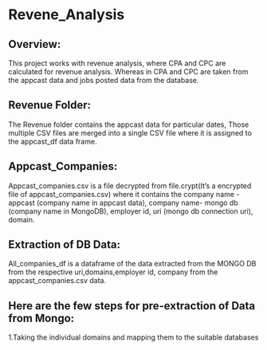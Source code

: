 # Revene_Analysis
## Overview:
This project works with revenue analysis, where CPA and CPC are calculated for revenue analysis. Whereas in CPA and CPC are taken from the appcast data and jobs posted data from the database.

## Revenue Folder:
The Revenue folder contains the appcast data for particular dates, Those multiple CSV files are merged into a single CSV  file where it is assigned to the appcast_df data frame.

## Appcast_Companies:
Appcast_companies.csv is a file decrypted from file.crypt(It’s a encrypted file of appcast_companies.csv) where it contains the company name - appcast (company name in appcast data), company name- mongo db (company name in MongoDB), employer id, uri (mongo db connection uri), domain.

## Extraction of DB Data:
All_companies_df is a dataframe of the data extracted from the MONGO DB from the respective uri,domains,employer id, company from the appcast_companies.csv data.

## Here are the few steps for pre-extraction of Data from Mongo:
1.Taking the individual domains and mapping them to the suitable databases by all_companies_df dataframe where we will get all the DB credentials.

2.For the filter parameters, we extracted the company and employer id from the same dataframe.

3.For the data range, we have to flow a few steps:
* Convert the date_time column from the appcast_df data frame in **“Year-Month-Date Hours:Minutes”** in date column.
* Extract the minimum and maximum date from the appcast_df data frame.
* Convert the min and max dates to IST by adding the 5 Hours to the date column.
* To return better results in MongoDB change the min_time by reducing 4 hours from the actual time and assign to min_correct_date for max_time increase it to 4 hours above the actual time and assign it to min_correct_date.

4.Assign the **“isFromGoogle”** column as **“True”** and the **“isBot”** column as **“False”**.

## Appcast Data Modifications:
To create the primary key in the appcast_df data frame concat the date_time column and IP address in formate of **“ipaddress<>date_time”** and name the result column as primary_key.

## Database Data Modifications:
All_company_df is the data frame fetched from the MongoDB by the filters which are mentioned above.

## Here are the few steps for post-extraction of Data from MONGO:
1.To remove the duplicates from the all_company_df concat the column which contains the date in the format of **“Year-Month-Date”**, IP address, and jobpubjobid in the formate of **“date<>ipaddress<>jobpubjobid”** drop the rows with the same value of concat column.

2.Modify the IP address by replacing the HostID with 0 eg:127.168.0.1 → 127.168.0.0.

3.Convert the date to **“Year-Month-Date Hours: Minutes”** format and assign it to the converted_date column.

4.Convert the converted_date column from IST to EST Zone by reducing the 5 hours from actual time and assigning it to the final_time column.

## Mapping the Appcast Data and Database Data:
### 1.Extracting the Revenue of CPC (Cost Per Click):
Perform the merge operation for appcast_df and all_company_df  where both primary key got matched assign that to df_merge_cpc
### 2.Extracting the Revenue of CPA (Cost Per Apply):
Perform the merge operation for appcast_df and all_company_df  where both ipaddress got matched then assign that to df_merge_cpa

Concat the both df_merge_cpa and df_merge_cpc data frame and assign to df_merge where complete revenue is mapped with jobs posted.

## Extract the Top Titles by their Revenue:
Perform the groupby operation to revenue data (df_merge) by grouping job title with the price(revenue) and jobpubjobid. Where jobpubjobid count represents the jobs posted for the particular title and assigns that to the jobs_posted column and the unique_jobs_posted column represents the unique jobpubjobid count.

## Extract the Top Titles with locations by their Revenue:
Perform the groupby operation to revenue data (df_merge) by grouping job title and location(location_y is job posted location) with the price(revenue) and jobpubjobid. Where jobpubjobid count represents the jobs posted for the particular title and assigns that to the jobs_posted column and the unique_jobs_posted column represents the unique jobpubjobid count.

## Extract the Top Locations by their Revenue:
Perform the groupby operation to revenue data (df_merge) by grouping location (location_y is job posted location) with the price(revenue) and jobpubjobid. Where jobpubjobid count represents the jobs posted for the particular title and assigns that to the jobs_posted column and the unique_jobs_posted column represents the unique jobpubjobid count.
